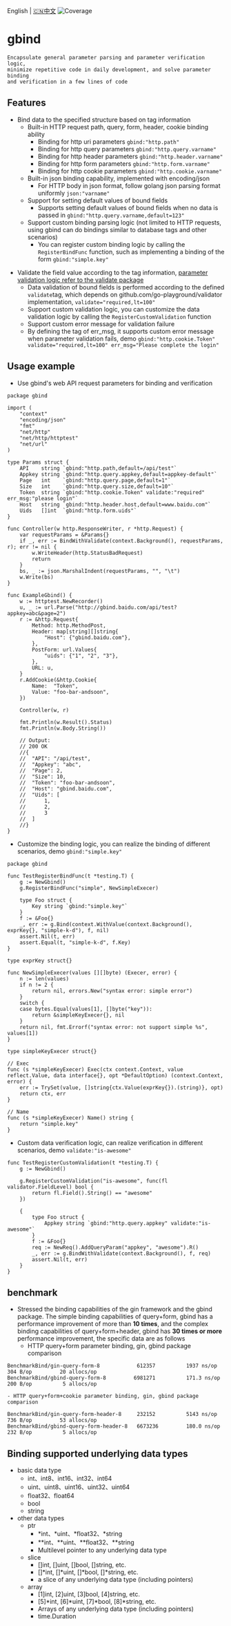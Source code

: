 English | [🇨🇳中文](README_ZH.md)
![Coverage](https://img.shields.io/badge/Coverage-81.8%25-brightgreen)
# gbind
	Encapsulate general parameter parsing and parameter verification logic, 
	minimize repetitive code in daily development, and solve parameter binding 
	and verification in a few lines of code


## Features
+ Bind data to the specified structure based on tag information
	- Built-in HTTP request path, query, form, header, cookie binding ability
		- Binding for http uri parameters  `gbind:"http.path"`
		- Binding for http query parameters `gbind:"http.query.varname"`
		- Binding for http header parameters  `gbind:"http.header.varname"`
		- Binding for http form parameters `gbind:"http.form.varname"`
		- Binding for http cookie parameters `gbind:"http.cookie.varname"`
	- Built-in json binding capability, implemented with encoding/json
		- For HTTP body in json format, follow golang json parsing format uniformly `json:"varname"`
	- Support for setting default values of bound fields
		- Supports setting default values of bound fields when no data is passed in `gbind:"http.query.varname,default=123"`
	- Support custom binding parsing logic (not limited to HTTP requests, using gbind can do bindings similar to database tags and other scenarios)
		- You can register custom binding logic by calling the `RegisterBindFunc` function, such as implementing a binding of the form `gbind:"simple.key"`

- Validate the field value according to the tag information, [parameter validation logic refer to the validate package](https://pkg.go.dev/gopkg.in/go-playground/validator.v9	)
	- Data validation of bound fields is performed according to the defined `validate`tag, which depends on github.com/go-playground/validator implementation, `validate="required,lt=100"`
	- Support custom validation logic, you can customize the data validation logic by calling the `RegisterCustomValidation` function
	- Support custom error message for validation failure
	- By defining the tag of err_msg, it supports custom error message when parameter validation fails, demo `gbind:"http.cookie.Token" validate="required,lt=100" err_msg="Please complete the login"`
## Usage example
- Use gbind's web API request parameters for binding and verification

```golang
package gbind

import (
	"context"
	"encoding/json"
	"fmt"
	"net/http"
	"net/http/httptest"
	"net/url"
)

type Params struct {
	API    string `gbind:"http.path,default=/api/test"`
	Appkey string `gbind:"http.query.appkey,default=appkey-default"`
	Page   int    `gbind:"http.query.page,default=1"`
	Size   int    `gbind:"http.query.size,default=10"`
	Token  string `gbind:"http.cookie.Token" validate:"required" err_msg:"please login"`
	Host   string `gbind:"http.header.host,default=www.baidu.com"`
	Uids   []int  `gbind:"http.form.uids"`
}

func Controller(w http.ResponseWriter, r *http.Request) {
	var requestParams = &Params{}
	if _, err := BindWithValidate(context.Background(), requestParams, r); err != nil {
		w.WriteHeader(http.StatusBadRequest)
		return
	}
	bs, _ := json.MarshalIndent(requestParams, "", "\t")
	w.Write(bs)
}

func ExampleGbind() {
	w := httptest.NewRecorder()
	u, _ := url.Parse("http://gbind.baidu.com/api/test?appkey=abc&page=2")
	r := &http.Request{
		Method: http.MethodPost,
		Header: map[string][]string{
			"Host": {"gbind.baidu.com"},
		},
		PostForm: url.Values{
			"uids": {"1", "2", "3"},
		},
		URL: u,
	}
	r.AddCookie(&http.Cookie{
		Name:  "Token",
		Value: "foo-bar-andsoon",
	})

	Controller(w, r)

	fmt.Println(w.Result().Status)
	fmt.Println(w.Body.String())

	// Output:
	// 200 OK
	//{
	//	"API": "/api/test",
	//	"Appkey": "abc",
	//	"Page": 2,
	//	"Size": 10,
	//	"Token": "foo-bar-andsoon",
	//	"Host": "gbind.baidu.com",
	//	"Uids": [
	//		1,
	//		2,
	//		3
	//	]
	//}
}
```
- Customize the binding logic, you can realize the binding of different scenarios, demo `gbind:"simple.key"`
```golang
package gbind

func TestRegisterBindFunc(t *testing.T) {
	g := NewGbind()
	g.RegisterBindFunc("simple", NewSimpleExecer)

	type Foo struct {
		Key string `gbind:"simple.key"`
	}
	f := &Foo{}
	_, err := g.Bind(context.WithValue(context.Background(), exprKey{}, "simple-k-d"), f, nil)
	assert.Nil(t, err)
	assert.Equal(t, "simple-k-d", f.Key)	
}

type exprKey struct{}

func NewSimpleExecer(values [][]byte) (Execer, error) {
	n := len(values)
	if n != 2 {
		return nil, errors.New("syntax error: simple error")
	}
	switch {
	case bytes.Equal(values[1], []byte("key")):
		return &simpleKeyExecer{}, nil
	}
	return nil, fmt.Errorf("syntax error: not support simple %s", values[1])
}

type simpleKeyExecer struct{}

// Exec
func (s *simpleKeyExecer) Exec(ctx context.Context, value reflect.Value, data interface{}, opt *DefaultOption) (context.Context, error) {
	err := TrySet(value, []string{ctx.Value(exprKey{}).(string)}, opt)
	return ctx, err
}

// Name
func (s *simpleKeyExecer) Name() string {
	return "simple.key"
}

```
- Custom data verification logic, can realize verification in different scenarios, demo `validate:"is-awesome"`
```golang
func TestRegisterCustomValidation(t *testing.T) {
	g := NewGbind()

	g.RegisterCustomValidation("is-awesome", func(fl validator.FieldLevel) bool {
		return fl.Field().String() == "awesome"
	})

	{
		type Foo struct {
			Appkey string `gbind:"http.query.appkey" validate:"is-awesome"`
		}
		f := &Foo{}
		req := NewReq().AddQueryParam("appkey", "awesome").R()
		_, err := g.BindWithValidate(context.Background(), f, req)
		assert.Nil(t, err)
	}
}
```

## benchmark
+ Stressed the binding capabilities of the gin framework and the gbind package. The simple binding capabilities of query+form, gbind has a performance improvement of more than **10 times**, and the complex binding capabilities of query+form+header, gbind has **30 times or more** performance improvement, the specific data are as follows
	- HTTP query+form parameter binding, gin, gbind package comparison
```	
BenchmarkBind/gin-query-form-8         	  612357	      1937 ns/op	     304 B/op	      20 allocs/op
BenchmarkBind/gbind-query-form-8       	 6981271	      171.3 ns/op	     200 B/op	       5 allocs/op
```

	- HTTP query+form+cookie parameter binding, gin, gbind package comparison
```
BenchmarkBind/gin-query-form-header-8  	  232152	      5143 ns/op	     736 B/op	      53 allocs/op
BenchmarkBind/gbind-query-form-header-8   6673236	      180.0 ns/op	     232 B/op	       5 allocs/op	
```

## Binding supported underlying data types
+ basic data type
	- int、int8、int16、int32、int64
	- uint、uint8、uint16、uint32、uint64
	- float32、float64
	- bool
	- string
+ other data types	
	- ptr
		- *int、*uint、*float32、*string
		- **int、**uint、**float32、**string
		- Multilevel pointer to any underlying data type
	- slice
		- []int, []uint, []bool, []string, etc.
		- []*int, []*uint, []*bool, []*string, etc.
		- a slice of any underlying data type (including pointers)
	- array
		- [1]int, [2]uint, [3]bool, [4]string, etc.
		- [5]*int, [6]*uint, [7]*bool, [8]*string, etc.
		- Arrays of any underlying data type (including pointers)
		- time.Duration

